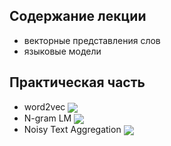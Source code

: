 ## Содержание лекции 
* векторные представления слов
* языковые модели
## Практическая часть
* word2vec [<img src="https://colab.research.google.com/assets/colab-badge.svg" align="center">](https://colab.research.google.com/github/vadim0912/ML2023/blob/main/lecture08/word_embeddings.ipynb)
* N-gram LM [<img src="https://colab.research.google.com/assets/colab-badge.svg" align="center">](https://colab.research.google.com/github/vadim0912/ML2023/blob/main/lecture08/language_modeling.ipynb)
* Noisy Text Aggregation [<img src="https://colab.research.google.com/assets/colab-badge.svg" align="center">](https://colab.research.google.com/github/vadim0912/ML2023/blob/main/lecture08/noisy_text_aggregation.ipynb)
